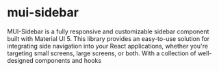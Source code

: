 # mui-sidebar
MUI-Sidebar is a fully responsive and customizable sidebar component built with Material UI 5. This library provides an easy-to-use solution for integrating side navigation into your React applications, whether you're targeting small screens, large screens, or both. With a collection of well-designed components and hooks

